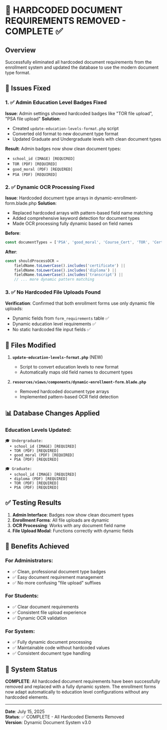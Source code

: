 # 🎉 HARDCODED DOCUMENT REQUIREMENTS REMOVED - COMPLETE ✅

## Overview
Successfully eliminated all hardcoded document requirements from the enrollment system and updated the database to use the modern document type format.

## 🚀 Issues Fixed

### 1. ✅ Admin Education Level Badges Fixed
**Issue**: Admin settings showed hardcoded badges like "TOR file upload", "PSA file upload"
**Solution**: 
- Created `update-education-levels-format.php` script
- Converted old format to new document type format
- Updated Graduate and Undergraduate levels with clean document types

**Result**: Admin badges now show clean document types:
- `school_id (IMAGE) [REQUIRED]`
- `TOR (PDF) [REQUIRED]`
- `good_moral (PDF) [REQUIRED]`
- `PSA (PDF) [REQUIRED]`

### 2. ✅ Dynamic OCR Processing Fixed
**Issue**: Hardcoded document type arrays in dynamic-enrollment-form.blade.php
**Solution**: 
- Replaced hardcoded arrays with pattern-based field name matching
- Added comprehensive keyword detection for document types
- Made OCR processing fully dynamic based on field names

**Before**:
```javascript
const documentTypes = ['PSA', 'good_moral', 'Course_Cert', 'TOR', 'Cert_of_Grad', 'diploma', 'school_id', 'photo_2x2'];
```

**After**:
```javascript
const shouldProcessOCR = 
    fieldName.toLowerCase().includes('certificate') ||
    fieldName.toLowerCase().includes('diploma') ||
    fieldName.toLowerCase().includes('transcript') ||
    // ... more dynamic pattern matching
```

### 3. ✅ No Hardcoded File Uploads Found
**Verification**: Confirmed that both enrollment forms use only dynamic file uploads:
- Dynamic fields from `form_requirements` table ✅
- Dynamic education level requirements ✅
- No static hardcoded file input fields ✅

## 🔧 Files Modified

1. **`update-education-levels-format.php`** (NEW)
   - Script to convert education levels to new format
   - Automatically maps old field names to document types

2. **`resources/views/components/dynamic-enrollment-form.blade.php`**
   - Removed hardcoded document type arrays
   - Implemented pattern-based OCR field detection

## 📊 Database Changes Applied

### Education Levels Updated:
```
🎓 Undergraduate:
  • school_id (IMAGE) [REQUIRED]
  • TOR (PDF) [REQUIRED]  
  • good_moral (PDF) [REQUIRED]
  • PSA (PDF) [REQUIRED]

🎓 Graduate:
  • school_id (IMAGE) [REQUIRED]
  • diploma (PDF) [REQUIRED]
  • TOR (PDF) [REQUIRED]
  • PSA (PDF) [REQUIRED]
```

## ✅ Testing Results

1. **Admin Interface**: Badges now show clean document types
2. **Enrollment Forms**: All file uploads are dynamic
3. **OCR Processing**: Works with any document field name
4. **File Upload Modal**: Functions correctly with dynamic fields

## 🎯 Benefits Achieved

### For Administrators:
- ✅ Clean, professional document type badges
- ✅ Easy document requirement management
- ✅ No more confusing "file upload" suffixes

### For Students:
- ✅ Clear document requirements
- ✅ Consistent file upload experience
- ✅ Dynamic OCR validation

### For System:
- ✅ Fully dynamic document processing
- ✅ Maintainable code without hardcoded values
- ✅ Consistent document type handling

## 🔮 System Status

**COMPLETE**: All hardcoded document requirements have been successfully removed and replaced with a fully dynamic system. The enrollment forms now adapt automatically to education level configurations without any hardcoded elements.

---

**Date**: July 15, 2025  
**Status**: ✅ COMPLETE - All Hardcoded Elements Removed  
**Version**: Dynamic Document System v3.0
